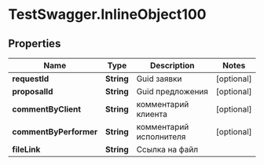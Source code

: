 # TestSwagger.InlineObject100

## Properties

Name | Type | Description | Notes
------------ | ------------- | ------------- | -------------
**requestId** | **String** | Guid заявки | [optional] 
**proposalId** | **String** | Guid предложения | [optional] 
**commentByClient** | **String** | комментарий клиента | [optional] 
**commentByPerformer** | **String** | комментарий исполнителя | [optional] 
**fileLink** | **String** | Ссылка на файл | 


